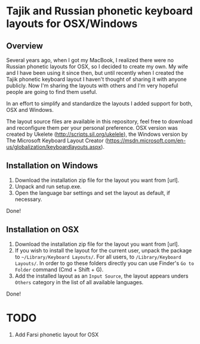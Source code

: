 # Tajik and Russian phonetic keyboard layouts for OSX/Windows

## Overview
Several years ago, when I got my MacBook, I realized there were no Russian phonetic layouts for OSX, so I decided to create my own. My wife and I have been using it since then, but until recently when I created the Tajik phonetic keyboard layout I haven't thought of sharing it with anyone publicly. Now I'm sharing the layouts with others and I'm very hopeful people are going to find them useful.

In an effort to simplify and standardize the layouts I added support for both, OSX and Windows.

The layout source files are available in this repository, feel free to download and reconfigure them per your personal preference. OSX version was created by Ukelete (http://scripts.sil.org/ukelele), the Windows version by The Microsoft Keyboard Layout Creator (https://msdn.microsoft.com/en-us/globalization/keyboardlayouts.aspx).

## Installation on Windows
1. Download the installation zip file for the layout you want from [url].
2. Unpack and run setup.exe.
3. Open the language bar settings and set the layout as default, if necessary.

Done!

## Installation on OSX
1. Download the installation zip file for the layout you want from [url].
2. If you wish to install the layout for the current user, unpack the package to `~/Library/Keyboard Layouts/`. For all users, to `/Library/Keyboard Layouts/`. In order to go these folders directly you can use Finder's `Go to Folder` command (Cmd + Shift + G).
3. Add the installed layout as an `Input Source`, the layout appears unders `Others` category in the list of all available languages.

Done!

# TODO
1. Add Farsi phonetic layout for OSX
